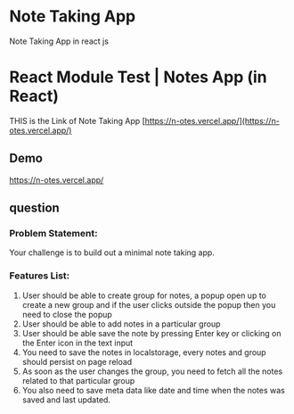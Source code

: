 # Note Taking App
Note Taking App in react js

# React Module Test | Notes App (in React)

THIS is the Link of Note Taking App [https://n-otes.vercel.app/](https://n-otes.vercel.app/)


## Demo


https://n-otes.vercel.app/

## question

### Problem Statement:

Your challenge is to build out a minimal note taking app.

### Features List:

1. User should be able to create group for notes, a popup open up to create a new group and if the user clicks outside the popup then you need to close the popup
2. User should be able to add notes in a particular group
3. User should be able save the note by pressing Enter key or clicking on the Enter icon in the text input
4. You need to save the notes in localstorage, every notes and group should persist on page reload
5. As soon as the user changes the group, you need to fetch all the notes related to that particular group
6. You also need to save meta data like date and time when the notes was saved and last updated.
